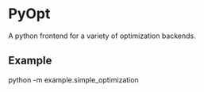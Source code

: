 # PyOpt

A python frontend for a variety of optimization backends.

## Example

python -m example.simple_optimization
